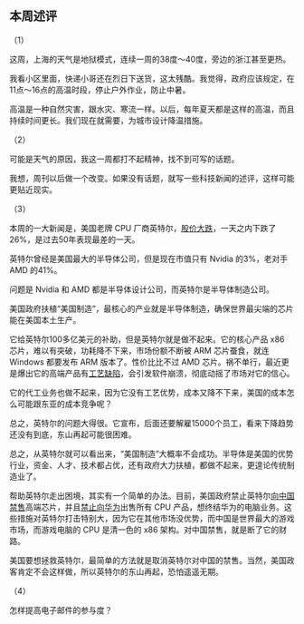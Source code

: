 ## 本周述评

（1）

这周，上海的天气是地狱模式，连续一周的38度～40度，旁边的浙江甚至更热。

我看小区里面，快递小哥还在烈日下送货，这太残酷。我觉得，政府应该规定，在11点～16点的高温时段，停止户外作业，防止中暑。

高温是一种自然灾害，跟水灾、寒流一样。以后，每年夏天都是这样的高温，而且持续时间更长。我们现在就需要，为城市设计降温措施。

（2）

可能是天气的原因，我这一周都打不起精神，找不到可写的话题。

我想，周刊以后做一个改变。如果没有话题，就写一些科技新闻的述评，这样可能更贴近现实。

（3）

本周的一大新闻是，美国老牌 CPU 厂商英特尔，[股价大跌](https://finance.eastmoney.com/a/202408033147242767.html)，一天之内下跌了26%，是过去50年表现最差的一天。

英特尔曾经是美国最大的半导体公司，但是现在市值只有 Nvidia 的3%，老对手 AMD 的41%。

问题是 Nvidia 和 AMD 都是半导体设计公司，而英特尔是半导体制造公司。

美国政府扶植“美国制造”，最核心的产业就是半导体制造，确保世界最尖端的芯片能在美国本土生产。

它给英特尔100多亿美元的补助，但是英特尔就是做不起来。它的核心产品 x86 芯片，难以有突破，功耗降不下来，市场份额不断被 ARM 芯片蚕食，就连 Windows 都要发布 ARM 版本了。性价比比不过 AMD 芯片。祸不单行，最近更是爆出它的高端产品有[工艺缺陷](https://36kr.com/p/2874746383683716)，会引发软件崩溃，彻底动摇了市场对它的信心。

它的代工业务也做不起来，因为它没有工艺优势，成本又降不下来，美国的成本怎么可能跟东亚的成本竞争呢？

总之，英特尔的问题大得很。它宣布，后面还要解雇15000个员工，看来下降趋势还没有到底，东山再起可能很困难。

总之，从英特尔就可以看出来，“美国制造”大概率不会成功。半导体是美国的优势行业，资金、人才、技术都占优，还有政府大力扶植，都做不起来，更遑论传统制造业了。

帮助英特尔走出困境，其实有一个简单的办法。目前，美国政府禁止英特尔[向中国禁售](https://new.qq.com/rain/a/20240322A00RFW00)高端芯片，并且[禁止向华为](https://tw.stock.yahoo.com/news/%E5%9C%8B%E9%9A%9B%E7%94%A2%E6%A5%AD-%E6%99%B6%E7%89%87%E7%A6%81%E5%94%AE%E8%8F%AF%E7%82%BA-%E8%8B%B1%E7%89%B9%E7%88%BE%E4%B8%8B%E4%BF%AEq2%E7%87%9F%E6%94%B6-001011695.html)出售所有 CPU 产品，想终结华为的电脑业务。这些措施对英特尔打击特别大，因为它在其他市场没优势，而中国是世界最大的游戏市场，而游戏电脑的 CPU 是清一色的 x86 架构。对中国禁售，就是断了它的财路。

美国要想拯救英特尔，最简单的方法就是取消英特尔对中国的禁售。当然，美国政客肯定不会这样做，所以英特尔的东山再起，恐怕遥遥无期。

（4）

怎样提高电子邮件的参与度？

